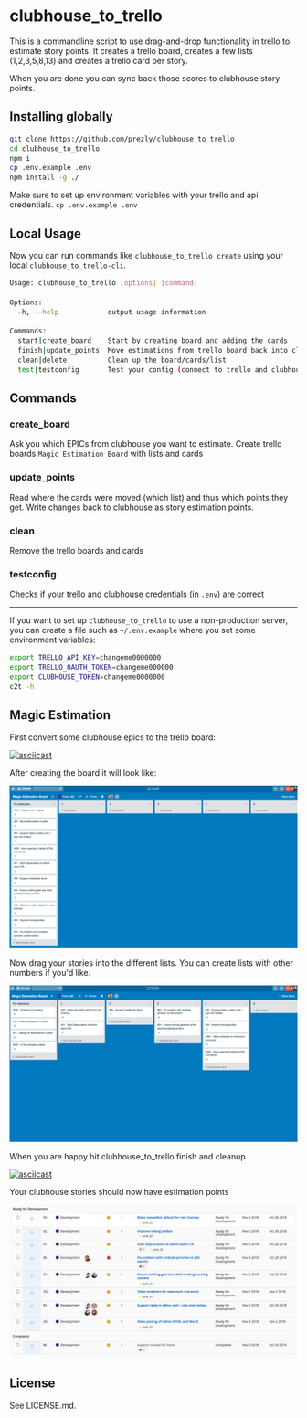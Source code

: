 # clubhouse_to_trello

This is a commandline script to use drag-and-drop functionality in trello to estimate story points.
It creates a trello board, creates a few lists (1,2,3,5,8,13) and creates a trello card per story.
 
When you are done you can sync back those scores to clubhouse story points.

## Installing globally

```sh
git clone https://github.com/prezly/clubhouse_to_trello
cd clubhouse_to_trello
npm i
cp .env.example .env
npm install -g ./
```

Make sure to set up environment variables with your trello and api credentials. `cp .env.example .env`

## Local Usage

Now you can run commands like `clubhouse_to_trello create` using your local `clubhouse_to_trello-cli`.

```bash
Usage: clubhouse_to_trello [options] [command]

Options:
  -h, --help            output usage information

Commands:
  start|create_board    Start by creating board and adding the cards
  finish|update_points  Move estimations from trello board back into clubhouse story estimation points
  clean|delete          Clean up the board/cards/list
  test|testconfig       Test your config (connect to trello and clubhouse)
```

## Commands

### create_board

Ask you which EPICs from clubhouse you want to estimate.
Create trello boards `Magic Estimation Board` with lists and cards

### update_points

Read where the cards were moved (which list) and thus which points they get.
Write changes back to clubhouse as story estimation points.

### clean

Remove the trello boards and cards

### testconfig

Checks if your trello and clubhouse credentials (in `.env`) are correct

---

If you want to set up `clubhouse_to_trello` to use a non-production server, you can create a file such as `~/.env.example` where you set some environment variables:

```bash
export TRELLO_API_KEY=changeme0000000
export TRELLO_OAUTH_TOKEN=changeme000000
export CLUBHOUSE_TOKEN=changeme0000000
c2t -h
```

## Magic Estimation

First convert some clubhouse epics to the trello board:

[![asciicast](https://asciinema.org/a/WMK6pLDaMBV3zpSXnRhaJDoYj.svg)](https://asciinema.org/a/WMK6pLDaMBV3zpSXnRhaJDoYj)

After creating the board it will look like:

![](docs/created_trello_board.png)

Now drag your stories into the different lists. You can create lists with other numbers if you'd like.

![](docs/board_with_estimations.png)

When you are happy hit clubhouse_to_trello finish and cleanup

[![asciicast](https://asciinema.org/a/CKgojSq8XVETUkoc8wQiapNXI.svg)](https://asciinema.org/a/CKgojSq8XVETUkoc8wQiapNXI)

Your clubhouse stories should now have estimation points

![](docs/clubhouse_stories.png)

## License

See LICENSE.md.
